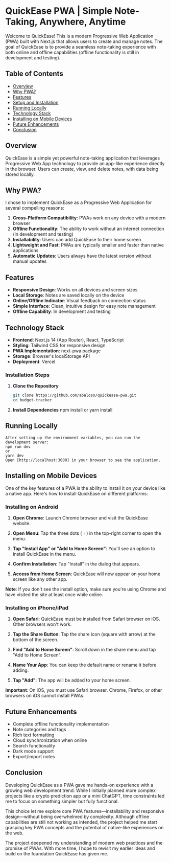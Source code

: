 # QuickEase PWA | Simple Note-Taking, Anywhere, Anytime

Welcome to QuickEase! This is a modern Progressive Web Application (PWA) built with Next.js that allows users to create and manage notes. The goal of QuickEase is to provide a seamless note-taking experience with both online and offline capabilities (offline functionality is still in development and testing).

## Table of Contents

- [Overview](#overview)
- [Why PWA?](#why-pwa)
- [Features](#features)
- [Setup and Installation](#setup-and-installation)
- [Running Locally](#running-locally)
- [Technology Stack](#technology-stack)
- [Installing on Mobile Devices](#installing-on-mobile-devices)
- [Future Enhancements](#future-enhancements)
- [Conclusion](#conclusion)

## Overview

QuickEase is a simple yet powerful note-taking application that leverages Progressive Web App technology to provide an app-like experience directly in the browser. Users can create, view, and delete notes, with data being stored locally.

## Why PWA?

I chose to implement QuickEase as a Progressive Web Application for several compelling reasons:

1. **Cross-Platform Compatibility**: PWAs work on any device with a modern browser
2. **Offline Functionality**: The ability to work without an internet connection (in development and testing)
3. **Installability**: Users can add QuickEase to their home screen
4. **Lightweight and Fast**: PWAs are typically smaller and faster than native applications
5. **Automatic Updates**: Users always have the latest version without manual updates

## Features

- **Responsive Design**: Works on all devices and screen sizes
- **Local Storage**: Notes are saved locally on the device
- **Online/Offline Indicator**: Visual feedback on connection status
- **Simple Interface**: Clean, intuitive design for easy note management
- **Offline Capability**: In development and testing

## Technology Stack

- **Frontend**: Next.js 14 (App Router), React, TypeScript
- **Styling**: Tailwind CSS for responsive design
- **PWA Implementation**: next-pwa package
- **Storage**: Browser's localStorage API
- **Deployment**: Vercel

### Installation Steps

1. **Clone the Repository**
   ```bash
   git clone https://github.com/abaloso/quickease-pwa.git
   cd budget-tracker

2. **Install Dependencies**
    npm install
    or
    yarn install

## Running Locally
    After setting up the environment variables, you can run the development server:
    npm run dev
    or
    yarn dev
    Open [http://localhost:3000] in your browser to see the application.

## Installing on Mobile Devices

One of the key features of a PWA is the ability to install it on your device like a native app. Here's how to install QuickEase on different platforms:

### Installing on Android

1. **Open Chrome**: Launch Chrome browser and visit the QuickEase website.

2. **Open Menu**: Tap the three dots (⋮) in the top-right corner to open the menu.

3. **Tap "Install App" or "Add to Home Screen"**: You'll see an option to install QuickEase in the menu.

4. **Confirm Installation**: Tap "Install" in the dialog that appears.

5. **Access from Home Screen**: QuickEase will now appear on your home screen like any other app.

**Note**: If you don't see the install option, make sure you're using Chrome and have visited the site at least once while online.

### Installing on iPhone/iPad

1. **Open Safari**: QuickEase must be installed from Safari browser on iOS. Other browsers won't work.

2. **Tap the Share Button**: Tap the share icon (square with arrow) at the bottom of the screen.

3. **Find "Add to Home Screen"**: Scroll down in the share menu and tap "Add to Home Screen".

4. **Name Your App**: You can keep the default name or rename it before adding.

5. **Tap "Add"**: The app will be added to your home screen.

**Important**: On iOS, you must use Safari browser. Chrome, Firefox, or other browsers on iOS cannot install PWAs.

## Future Enhancements

- Complete offline functionality implementation
- Note categories and tags
- Rich text formatting
- Cloud synchronization when online
- Search functionality
- Dark mode support
- Export/import notes

## Conclusion

Developing QuickEase as a PWA gave me hands-on experience with a growing web development trend. While I initially planned more complex projects like a crypto prediction app or a mini ChatGPT, time constraints led me to focus on something simpler but fully functional.

This choice let me explore core PWA features—installability and responsive design—without being overwhelmed by complexity. Although offline capabilities are still not working as intended, the project helped me start grasping key PWA concepts and the potential of native-like experiences on the web.

The project deepened my understanding of modern web practices and the promise of PWAs. With more time, I hope to revisit my earlier ideas and build on the foundation QuickEase has given me.
